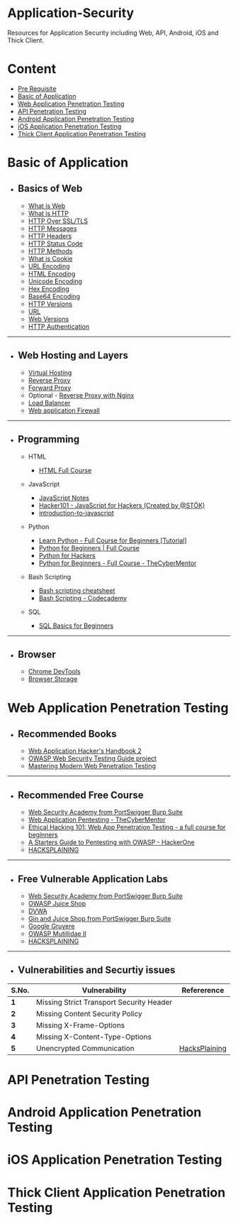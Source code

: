# Application-Security
Resources for Application Security including Web, API, Android, iOS and Thick Client.

# Content
- [Pre Requisite](/blob/main/Pre%20Requisite/README.md)
- [Basic of Application](#Basic-of-Application)
- [Web Application Penetration Testing](#Web-Application-Penetration-Testing)
- [API Penetration Testing](#API-Penetration-Testing)
- [Android Application Penetration Testing](#Android-Application-Penetration-Testing)
- [iOS Application Penetration Testing](#iOS-Application-Penetration-Testing)
- [Thick Client Application Penetration Testing](#Thick-Client-Application-Penetration-Testing)




# Basic of Application

- ## Basics of Web
  - [What is Web](https://developer.mozilla.org/en-US/docs/Glossary/World_Wide_Web)
  - [What is HTTP](https://www.youtube.com/watch?v=-Zea7GB2OwA)
  - [HTTP Over SSL/TLS](https://www.cloudflare.com/en-in/learning/ssl/what-happens-in-a-tls-handshake/)
  - [HTTP Messages](https://developer.mozilla.org/en-US/docs/Web/HTTP/Messages)
  - [HTTP Headers](https://developer.mozilla.org/en-US/docs/Web/HTTP/Headers)
  - [HTTP Status Code](https://developer.mozilla.org/en-US/docs/Web/HTTP/Status)
  - [HTTP Methods](https://developer.mozilla.org/en-US/docs/Web/HTTP/Methods)
  - [What is Cookie](https://developer.mozilla.org/en-US/docs/Web/HTTP/Cookies)
  - [URL Encoding](https://www.tutorialspoint.com/html/html_url_encoding.htm)
  - [HTML Encoding]()
  - [Unicode Encoding]()
  - [Hex Encoding]()
  - [Base64 Encoding]()
  - [HTTP Versions](https://developer.mozilla.org/en-US/docs/Web/HTTP/Basics_of_HTTP/Evolution_of_HTTP)
  - [URL](https://developer.mozilla.org/en-US/docs/Learn/Common_questions/What_is_a_URL)
  - [Web Versions](https://www.geeksforgeeks.org/web-1-0-web-2-0-and-web-3-0-with-their-difference/)
  - [HTTP Authentication ]()

___

- ## Web Hosting and Layers
  - [Virtual Hosting](https://www.educba.com/virtual-host/)
  - [Reverse Proxy](https://www.cloudflare.com/en-in/learning/cdn/glossary/reverse-proxy/)
  - [Forward Proxy](https://www.zscaler.com/resources/security-terms-glossary/what-is-forward-proxy)
  - Optional - [Reverse Proxy with Nginx](https://www.youtube.com/watch?v=lZVAI3PqgHc)
  - [Load Balancer](https://www.nginx.com/resources/glossary/load-balancing/)
  - [Web application Firewall](https://www.cloudflare.com/en-in/learning/ddos/glossary/web-application-firewall-waf/)

___

- ## Programming
  - HTML
    - [HTML Full Course](https://www.youtube.com/watch?v=pQN-pnXPaVg)
  - JavaScript 
    - [JavaScript Notes ](https://github.com/Anof-cyber/Application-Security/blob/main/Basic/JAVASCRIPT%20Notes.pdf)
    - [Hacker101 - JavaScript for Hackers (Created by @STÖK)](https://www.youtube.com/watch?v=FTeE3OrTNoA)
    - [introduction-to-javascript](https://www.codecademy.com/learn/introduction-to-javascript)

  - Python
    - [Learn Python - Full Course for Beginners [Tutorial]](https://www.youtube.com/watch?v=rfscVS0vtbw)
    - [Python for Beginners | Full Course](https://www.youtube.com/watch?v=YfO28Ihehbk)
    - [Python for Hackers](https://www.thepythoncode.com/topic/ethical-hacking)
    - [Python for Beginners - Full Course - TheCyberMentor](https://www.youtube.com/watch?v=7utwZYKweho)

  - Bash Scripting
    - [Bash scripting cheatsheet](https://devhints.io/bash)
    - [Bash Scripting - Codecademy](https://www.codecademy.com/learn/bash-scripting/modules/bash-scripting)
   
  - SQL
    - [SQL Basics for Beginners](https://www.youtube.com/watch?v=zbMHLJ0dY4w)
___

- ## Browser
  - [Chrome DevTools](https://developer.chrome.com/docs/devtools/)
  - [Browser Storage](https://betterprogramming.pub/the-different-types-of-browser-storage-82b918cb3cf8)

# Web Application Penetration Testing
- ## Recommended Books
  - [Web Application Hacker's Handbook 2](https://github.com/0x000NULL/CSSR/blob/master/DOWNLOADED/OSCPRepo-master/PDFs%26Documents/Recommended%20Books/The%20Web%20Application%20Hackers%20Handbook%202nd%20Edition.pdf)
  - [OWASP Web Security Testing Guide project](https://github.com/OWASP/wstg/releases/download/v4.2/wstg-v4.2.pdf)
  - [Mastering Modern Web Penetration Testing](https://dl.hellodigi.ir/dl.hellodigi.ir/dl/book/Mastering%20Modern%20Web%20Penetration.pdf)

___

- ## Recommended Free Course
  - [Web Security Academy from PortSwigger Burp Suite](https://portswigger.net/web-security/dashboard)
  - [Web Application Pentesting - TheCyberMentor](https://www.youtube.com/playlist?list=PLLKT__MCUeixCoi2jtP2Jj8nZzM4MOzBL)
  - [Ethical Hacking 101: Web App Penetration Testing - a full course for beginners](https://www.youtube.com/watch?v=2_lswM1S264&t=34s)
  - [A Starters Guide to Pentesting with OWASP - HackerOne](https://www.youtube.com/watch?v=AO_sqXb-gKE)
  - [HACKSPLAINING](https://www.hacksplaining.com/)

___

- ## Free Vulnerable Application Labs
  - [Web Security Academy from PortSwigger Burp Suite](https://portswigger.net/web-security/dashboard)
  - [OWASP Juice Shop](https://github.com/juice-shop/juice-shop)
  - [DVWA](https://github.com/digininja/DVWA)
  - [Gin and Juice Shop from PortSwigger Burp Suite](https://ginandjuice.shop/)
  - [Google Gruyere](https://google-gruyere.appspot.com/)
  - [OWASP Mutillidae II](https://github.com/webpwnized/mutillidae)
  - [HACKSPLAINING](https://www.hacksplaining.com/)
  
___

- ## Vulnerabilities and Securtiy issues

S.No. | Vulnerability | Refererence
--- | --- | ---
**1** | Missing Strict Transport Security Header |
**2** | Missing Content Security Policy |
**3** | Missing X-Frame-Options |
**4** | Missing X-Content-Type-Options |
**5** | Unencrypted Communication |[HacksPlaining](https://www.hacksplaining.com/exercises/unencrypted-communication)

 

# API Penetration Testing

# Android Application Penetration Testing

# iOS Application Penetration Testing

# Thick Client Application Penetration Testing
